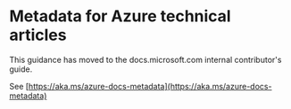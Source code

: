 

# Metadata for Azure technical articles

This guidance has moved to the docs.microsoft.com internal contributor's guide.

See [https://aka.ms/azure-docs-metadata](https://aka.ms/azure-docs-metadata) 
